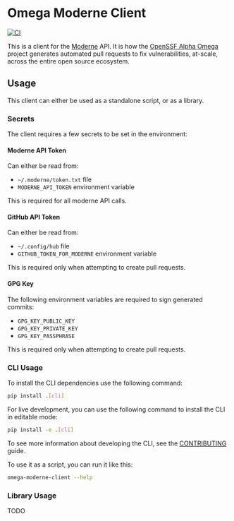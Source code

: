 # Omega Moderne Client

[![CI](https://github.com/ossf/omega-moderne-client/actions/workflows/ci.yml/badge.svg)](https://github.com/ossf/omega-moderne-client/actions/workflows/ci.yml)

This is a client for the [Moderne](https://moderne.io) API.
It is how the [OpenSSF Alpha Omega](https://openssf.org/community/alpha-omega/) project generates
automated pull requests to fix vulnerabilities, at-scale, across the entire open source ecosystem.

## Usage

This client can either be used as a standalone script, or as a library.

### Secrets

The client requires a few secrets to be set in the environment:

#### Moderne API Token
Can either be read from:
 - `~/.moderne/token.txt` file
 - `MODERNE_API_TOKEN` environment variable

This is required for all moderne API calls.

#### GitHub API Token
Can either be read from:
 - `~/.config/hub` file
 - `GITHUB_TOKEN_FOR_MODERNE` environment variable

This is required only when attempting to create pull requests.

#### GPG Key
The following environment variables are required to sign generated commits:
 - `GPG_KEY_PUBLIC_KEY`
 - `GPG_KEY_PRIVATE_KEY`
 - `GPG_KEY_PASSPHRASE`

This is required only when attempting to create pull requests.

### CLI Usage

To install the CLI dependencies use the following command:

```bash
pip install .[cli]
```

For live development, you can use the following command to install the CLI in editable mode:
```bash
pip install -e .[cli]
```
To see more information about developing the CLI, see the [CONTRIBUTING](CONTRIBUTING.md) guide.

To use it as a script, you can run it like this:

```bash
omega-moderne-client --help
```

### Library Usage
TODO
